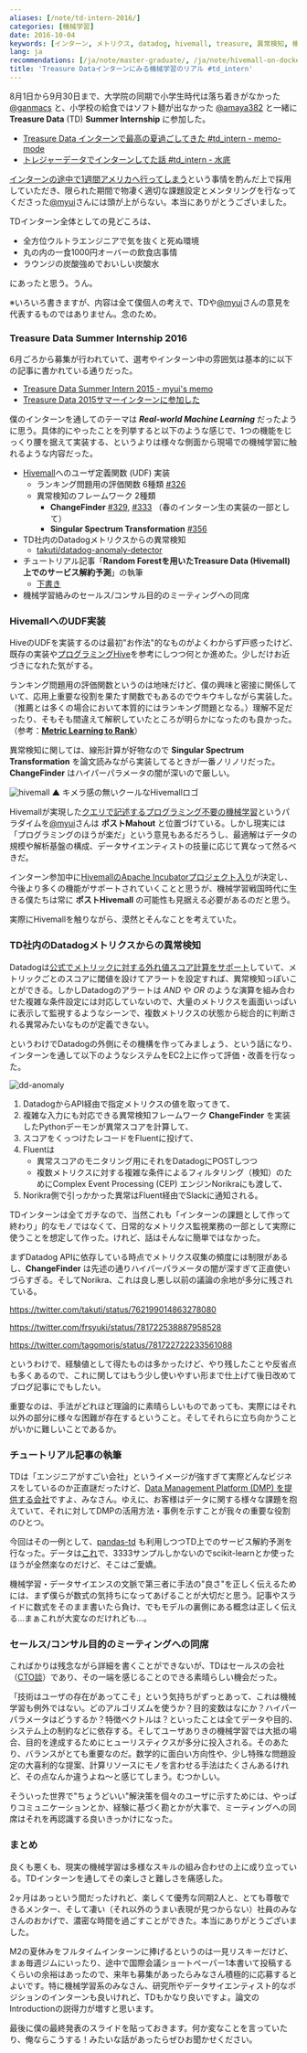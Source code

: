 ```yaml
---
aliases: [/note/td-intern-2016/]
categories: [機械学習]
date: 2016-10-04
keywords: [インターン, メトリクス, datadog, hivemall, treasure, 異常検知, 機械学習, 目的, 実装, data]
lang: ja
recommendations: [/ja/note/master-graduate/, /ja/note/hivemall-on-docker/, /ja/note/yahoo-egads/]
title: 'Treasure Dataインターンにみる機械学習のリアル #td_intern'
---
```


8月1日から9月30日まで、大学院の同期で小学生時代は落ち着きがなかった [@ganmacs](https://twitter.com/ganmacs) と、小学校の給食ではソフト麺が出なかった [@amaya382](https://twitter.com/amaya382) と一緒に **Treasure Data** (TD) **Summer Internship** に参加した。

- [Treasure Data インターンで最高の夏過ごしてきた  #td_intern - memo-mode](http://ganmacs.hatenablog.com/entry/2016/10/07/094427)
- [トレジャーデータでインターンしてた話 #td_intern - 水底](http://amaya382.hatenablog.jp/entry/2016/10/01/210752)

[インターンの途中で1週間アメリカへ行ってしまう](http://takuti.me/note/recsys-2016/)という事情を酌んだ上で採用していただき、限られた期間で物凄く適切な課題設定とメンタリングを行なってくださった[@myui](https://twitter.com/myui)さんには頭が上がらない。本当にありがとうございました。

TDインターン全体としての見どころは、

- 全方位ウルトラエンジニアで気を抜くと死ぬ環境
- 丸の内の一食1000円オーバーの飲食店事情
- ラウンジの炭酸強めでおいしい炭酸水

にあったと思う。うん。

※いろいろ書きますが、内容は全て僕個人の考えで、TDや[@myui](https://twitter.com/myui)さんの意見を代表するものではありません。念のため。

### Treasure Data Summer Internship 2016

6月ごろから募集が行われていて、選考やインターン中の雰囲気は基本的に以下の記事に書かれている通りだった。

- [Treasure Data Summer Intern 2015 - myui&#39;s memo](http://myui.hateblo.jp/entry/2015/10/06/Treasure_Data_Summer_Intern_2015)
- [Treasure Data 2015サマーインターンに参加した](http://qiita.com/NeokiStones/items/dde03c52623d4e657f46)

僕のインターンを通してのテーマは ***Real-world Machine Learning*** だったように思う。具体的にやったことを列挙すると以下のような感じで、1つの機能をじっくり腰を据えて実装する、というよりは様々な側面から現場での機械学習に触れるような内容だった。

- [Hivemall](https://github.com/myui/hivemall)へのユーザ定義関数 (UDF) 実装
	- ランキング問題用の評価関数 6種類 [#326](https://github.com/myui/hivemall/pull/326)
	- 異常検知のフレームワーク 2種類
		- **ChangeFinder** [#329](https://github.com/myui/hivemall/pull/329), [#333](https://github.com/myui/hivemall/pull/333) （春のインターン生の実装の一部として）
		- **Singular Spectrum Transformation** [#356](https://github.com/myui/hivemall/pull/356)
- TD社内のDatadogメトリクスからの異常検知
	- [takuti/datadog-anomaly-detector](https://github.com/takuti/datadog-anomaly-detector)
- チュートリアル記事「**Random Forestを用いたTreasure Data (Hivemall) 上でのサービス解約予測**」の執筆
	- [下書き](https://gist.github.com/takuti/08f06176bff97f8b957d9b52537b1aa4)
- 機械学習絡みのセールス/コンサル目的のミーティングへの同席

### HivemallへのUDF実装

HiveのUDFを実装するのは最初"お作法"的なものがよくわからず戸惑ったけど、既存の実装や[プログラミングHive](https://www.oreilly.co.jp/books/9784873116174/)を参考にしつつ何とか進めた。少しだけお近づきになれた気がする。

ランキング問題用の評価関数というのは地味だけど、僕の興味と密接に関係していて、応用上重要な役割を果たす関数でもあるのでウキウキしながら実装した。（推薦とは多くの場合において本質的にはランキング問題となる。）理解不足だったり、そもそも間違えて解釈していたところが明らかになったのも良かった。（参考：**[Metric Learning to Rank](https://bmcfee.github.io/papers/mlr.pdf)**）

異常検知に関しては、線形計算が好物なので **Singular Spectrum Transformation** を論文読みながら実装してるときが一番ノリノリだった。**ChangeFinder** はハイパーパラメータの闇が深いので厳しい。

![hivemall](/images/td/hivemall-icon.png)
▲ キメラ感の無いクールなHivemallロゴ

Hivemallが実現した[クエリで記述するプログラミング不要の機械学習](http://www.slideshare.net/myui/hivemall-hadoop-summit-2014-san-jose#7)というパラダイムを[@myui](https://twitter.com/myui)さんは **ポストMahout** と位置づけている。しかし現実には「プログラミングのほうが楽だ」という意見もあるだろうし、最適解はデータの規模や解析基盤の構成、データサイエンティストの技量に応じて異なって然るべきだ。

インターン参加中に[HivemallのApache Incubatorプロジェクト入り](http://itpro.nikkeibp.co.jp/atcl/column/15/061500148/100300084/)が決定し、今後より多くの機能がサポートされていくことと思うが、機械学習戦国時代に生きる僕たちは常に **ポストHivemall** の可能性も見据える必要があるのだと思う。

実際にHivemallを触りながら、漠然とそんなことを考えていた。

### TD社内のDatadogメトリクスからの異常検知

Datadogは[公式でメトリックに対する外れ値スコア計算をサポート](https://www.datadoghq.com/blog/introducing-outlier-detection-in-datadog/)していて、メトリックごとのスコアに閾値を設けてアラートを設定すれば、異常検知っぽいことができる。しかしDatadogのアラートは *AND* や *OR* のような演算を組み合わせた複雑な条件設定には対応していないので、大量のメトリクスを画面いっぱいに表示して監視するようなシーンで、複数メトリクスの状態から総合的に判断される異常みたいなものが定義できない。

というわけでDatadogの外側にその機構を作ってみましょう、という話になり、インターンを通して以下のようなシステムをEC2上に作って評価・改善を行なった。

![dd-anomaly](/images/td/dd-anomaly.png)

1. DatadogからAPI経由で指定メトリクスの値を取ってきて、
2. 複雑な入力にも対応できる異常検知フレームワーク **ChangeFinder** を実装したPythonデーモンが異常スコアを計算して、
3. スコアをくっつけたレコードをFluentに投げて、
4. Fluentは
	- 異常スコアのモニタリング用にそれをDatadogにPOSTしつつ
	- 複数メトリクスに対する複雑な条件によるフィルタリング（検知）のためにComplex Event Processing (CEP) エンジンNorikraにも渡して、
5. Norikra側で引っかかった異常はFluent経由でSlackに通知される。

TDインターンは全てガチなので、当然これも「インターンの課題として作って終わり」的なモノではなくて、日常的なメトリクス監視業務の一部として実際に使うことを想定して作った。けれど、話はそんなに簡単ではなかった。

まずDatadog APIに依存している時点でメトリクス収集の頻度には制限があるし、**ChangeFinder** は先述の通りハイパーパラメータの闇が深すぎて正直使いづらすぎる。そしてNorikra、これは良し悪し以前の議論の余地が多分に残されている。

https://twitter.com/takuti/status/762199014863278080

https://twitter.com/frsyuki/status/781722538887958528

https://twitter.com/tagomoris/status/781722722233561088

というわけで、経験値として得たものは多かったけど、やり残したことや反省点も多くあるので、これに関してはもう少し使いやすい形まで仕上げて後日改めてブログ記事にでもしたい。

重要なのは、手法がどれほど理論的に素晴らしいものであっても、実際にはそれ以外の部分に様々な困難が存在するということ。そしてそれらに立ち向かうことがいかに難しいことであるか。

### チュートリアル記事の執筆

TDは「エンジニアがすごい会社」というイメージが強すぎて実際どんなビジネスをしているのか正直謎だったけど、[Data Management Platform (DMP) を提供する会社](https://www.treasuredata.com/jp/service)ですよ、みなさん。ゆえに、お客様はデータに関する様々な課題を抱えていて、それに対してDMPの活用方法・事例を示すことが我々の重要な役割のひとつ。

今回はその一例として、[pandas-td](https://github.com/treasure-data/pandas-td) も利用しつつTD上でのサービス解約予測を行なった。データは[これ](http://www.dataminingconsultant.com/DKD.htm)で、3333サンプルしかないのでscikit-learnとか使ったほうが全然楽なのだけど、そこはご愛嬌。

機械学習・データサイエンスの文脈で第三者に手法の"良さ"を正しく伝えるためには、まず僕らが数式の気持ちになってあげることが大切だと思う。記事やスライドに数式をそのまま書いたら負け、でもモデルの裏側にある概念は正しく伝える…まぁこれが大変なのだけれども…。

### セールス/コンサル目的のミーティングへの同席

こればかりは残念ながら詳細を書くことができないが、TDはセールスの会社（[CTO談](http://tenshoku.mynavi.jp/it-engineer/knowhow/naoya_sushi/12)）であり、その一端を感じることのできる素晴らしい機会だった。

「技術はユーザの存在があってこそ」という気持ちがずっとあって、これは機械学習も例外ではない。どのアルゴリズムを使うか？目的変数はなにか？ハイパーパラメータはどうするか？特徴ベクトルは？といったことは全てデータや目的、システム上の制約などに依存する。そしてユーザありきの機械学習では大抵の場合、目的を達成するためにヒューリスティクスが多分に投入される。そのあたり、バランスがとても重要なのだ。数学的に面白い方向性や、少し特殊な問題設定の大喜利的な提案、計算リソースにモノを言わせる手法はたくさんあるけれど、その点なんか違うよね〜と感じてしまう。むつかしい。

そういった世界で"ちょうどいい"解決策を個々のユーザに示すためには、やっぱりコミュニケーションとか、経験に基づく勘とかが大事で、ミーティングへの同席はそれを再認識する良いきっかけになった。

### まとめ

良くも悪くも、現実の機械学習は多様なスキルの組み合わせの上に成り立っている。TDインターンを通してその楽しさと難しさを痛感した。

2ヶ月はあっという間だったけれど、楽しくて優秀な同期2人と、とても尊敬できるメンター、そして凄い（それ以外のうまい表現が見つからない）社員のみなさんのおかげで、濃密な時間を過ごすことができた。本当にありがとうございました。

M2の夏休みをフルタイムインターンに捧げるというのは一見リスキーだけど、まぁ毎週ジムにいったり、途中で国際会議ショートペーパー1本書いて投稿するくらいの余裕はあったので、来年も募集があったらみなさん積極的に応募するとよいです。特に機械学習系のみなさん、研究所やデータサイエンティスト的なポジションのインターンも良いけれど、TDもかなり良いですよ。論文のIntroductionの説得力が増すと思います。

最後に僕の最終発表のスライドを貼っておきます。何か変なことを言っていたり、俺ならこうする！みたいな話があったらぜひお聞かせください。

<script async class="speakerdeck-embed" data-id="60d7198f9d5048b6bb1187830c0357b2" data-ratio="1.33333333333333" src="//speakerdeck.com/assets/embed.js"></script>